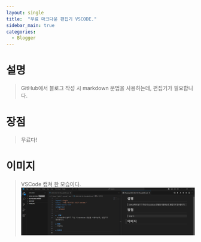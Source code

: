 ```yaml
---
layout: single
title:  "무료 마크다운 편집기 VSCODE."
sidebar_main: true
categories:
  - Blogger
---
```


#  설명
> GitHub에서 블로그 작성 시 markdown 문법을 사용하는데, 편집기가 필요합니다.

# 장점
> 무료다!

# 이미지
> VSCode 캡쳐 한 모습이다.
![vscodecapture](./images/2024-06-10-20-15-34.png)
